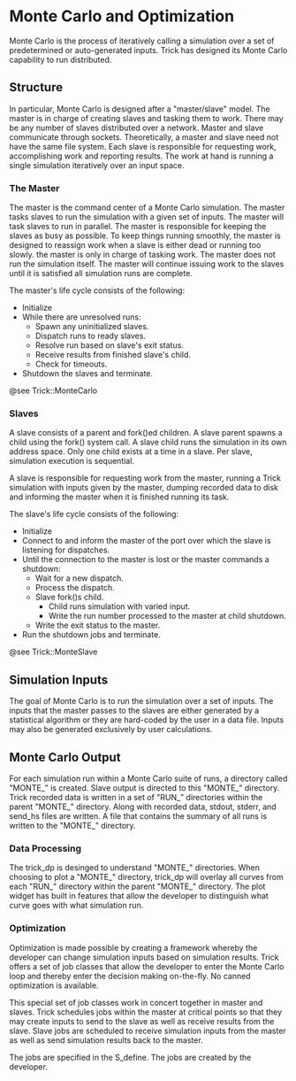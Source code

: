 
# Monte Carlo and Optimization

Monte Carlo is the process of iteratively calling a simulation over a set of predetermined or auto-generated inputs.
Trick has designed its Monte Carlo capability to run distributed.

## Structure
In particular, Monte Carlo is designed after a "master/slave" model. The master is in charge of creating slaves and
tasking them to work. There may be any number of slaves distributed over a network. Master and slave communicate through
sockets. Theoretically, a master and slave need not have the same file system. Each slave is responsible for requesting
work, accomplishing work and reporting results. The work at hand is running a single simulation iteratively over an input space.

### The Master
The master is the command center of a Monte Carlo simulation. The master tasks slaves to run the simulation with a given set of inputs. The master will task slaves to run in parallel. The master is responsible for keeping the slaves as busy as possible. To keep things running smoothly, the master is designed to reassign work when a slave is either dead or running too slowly. the master is only in charge of tasking work. The master does not run the simulation itself. The master will continue issuing work to the slaves until it is satisfied all simulation runs are complete.

The master's life cycle consists of the following:

  - Initialize
  - While there are unresolved runs:
    - Spawn any uninitialized slaves.
    - Dispatch runs to ready slaves.
    - Resolve run based on slave's exit status.
    - Receive results from finished slave's child.
    - Check for timeouts.
  - Shutdown the slaves and terminate.

@see Trick::MonteCarlo

### Slaves

A slave consists of a parent and fork()ed children. A slave parent spawns a child using the fork() system call. A
slave child runs the simulation in its own address space. Only one child exists at a time in a slave. Per slave,
simulation execution is sequential.

A slave is responsible for requesting work from the master, running a Trick simulation with inputs given by the master,
dumping recorded data to disk and informing the master when it is finished running its task.

The slave's life cycle consists of the following:

  - Initialize
  - Connect to and inform the master of the port over which the slave is listening for dispatches.
  - Until the connection to the master is lost or the master commands a shutdown:
    - Wait for a new dispatch.
    - Process the dispatch.
    - Slave fork()s child.
      - Child runs simulation with varied input.
      - Write the run number processed to the master at child shutdown.
    - Write the exit status to the master.
  - Run the shutdown jobs and terminate.

@see Trick::MonteSlave

## Simulation Inputs

The goal of Monte Carlo is to run the simulation over a set of inputs. The inputs that the master passes to the slaves
are either generated by a statistical algorithm or they are hard-coded by the user in a data file. Inputs may also be
generated exclusively by user calculations.

## Monte Carlo Output

For each simulation run within a Monte Carlo suite of runs, a directory called "MONTE_<name>" is created. Slave output
is directed to this "MONTE_" directory. Trick recorded data is written in a set of "RUN_" directories within the parent
"MONTE_" directory. Along with recorded data, stdout, stderr, and send_hs files are written. A file that contains the
summary of all runs is written to the "MONTE_" directory.

### Data Processing

The trick_dp is desinged to understand "MONTE_" directories. When choosing to plot a "MONTE_" directory, trick_dp
will overlay all curves from each "RUN_" directory within the parent "MONTE_" directory. The plot widget has built
in features that allow the developer to distinguish what curve goes with what simulation run.

### Optimization

Optimization is made possible by creating a framework whereby the developer can change simulation inputs based on
simulation results. Trick offers a set of job classes that allow the developer to enter the Monte Carlo loop and
thereby enter the decision making on-the-fly. No canned optimization is available.

This special set of job classes work in concert together in master and slaves. Trick schedules jobs within the master
at critical points so that they may create inputs to send to the slave as well as receive results from the slave.
Slave jobs are scheduled to receive simulation inputs from the master as well as send simulation results back to the
master.

The jobs are specified in the S_define. The jobs are created by the developer.
